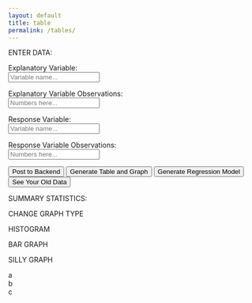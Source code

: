```yaml
---
layout: default
title: table
permalink: /tables/
---
```



<html>
<head>
    <title>Two Quantitative Variables</title>
    <script src="https://cdn.plot.ly/plotly-latest.min.js"></script>
    <script src="https://unpkg.com/regression"></script> 
    <style>
    </style>
</head>
<body>
<div class="div0">
    <div class="div1">
        <div class="variables">
            <p class="bigboyheader">ENTER DATA:</p>
            <p> <label class="insert"> Explanatory Variable: <br> <input id="explanatoryName" placeholder="Variable name..."></label> </p>
            <p> <label class="insert"> Explanatory Variable Observations: <br> <input id="explanatory" placeholder="Numbers here..."></label> </p>
            <p> <label class="insert"> Response Variable: <br> <input id="responseName" placeholder="Variable name..."></label> </p>
            <p> <label class="insert"> Response Variable Observations: <br> <input id="response" placeholder="Numbers here..."></label> </p>
            <button onclick="postApi()">Post to Backend</button>
            <button onclick="generateTableAndGraph()">Generate Table and Graph</button>
            <button onclick="generateRegression()">Generate Regression Model</button> <!-- its only going to log in console for now i'll fix it later -->
            <button onclick="getUserData()">See Your Old Data</button>
        </div>
        <div id="table" class="tablee">
            <p class="bigboyheader">SUMMARY STATISTICS:</p>
        </div>
    </div>
    <div class="div2">
        <div class="several">
            <div class="subnav">
                <div class="subnavbtn">CHANGE GRAPH TYPE</div>
                <div class="subnav-content">
                    <p>HISTOGRAM</p>
                    <p>BAR GRAPH</p>
                    <p>SILLY GRAPH</p>
                </div>
            </div>
            <div>a</div>
            <div>b</div>
            <div>c</div>
        </div>
        <div id="scatter-plot" class="graph"></div>
        <div id="userData"></div>
    </div>
</div>

<script>
function generateTableAndGraph() {
    var explanatoryName = document.getElementById('explanatoryName').value;
    var explanatory = document.getElementById('explanatory').value.split(',');
    var responseName = document.getElementById('responseName').value;
    var response = document.getElementById('response').value.split(',');

    // the table
    var table = '<table><tr><th>' + explanatoryName + '</th><th>' + responseName + '</th></tr>';
    for (var i = 0; i < Math.max(explanatory.length, response.length); i++) {
        table += '<tr><td>' + (explanatory[i] || '') + '</td><td>' + (response[i] || '') + '</td></tr>';
    }
    table += '</table>';
    document.getElementById('table').innerHTML += table;
    
    // the scatter plot
    var data = [{
        x: explanatory,
        y: response,
        mode: 'markers',
        type: 'scatter'
    }];

    var layout = {
        title: 'Scatter Plot',
        xaxis: {title: explanatoryName},
        yaxis: {title: responseName},
        autosize: false,
        width: 800,
        height: 600,
    };

    Plotly.newPlot('scatter-plot', data, layout);

}

function generateRegression() {
    var explanatory = document.getElementById('explanatory').value.split(',');
    var response = document.getElementById('response').value.split(',');

    // regression analysis
    var data = [];
    for (var i = 0; i < Math.max(explanatory.length, response.length); i++) {
        data.push([parseFloat(explanatory[i] || 0), parseFloat(response[i] || 0)]);
    }

    // regression analysis
    var result = regression.linear(data);

    // regression equation to the console
    console.log('Regression equation: y = ' + result.equation[0] + 'x + ' + result.equation[1]);
}

function postApi(){
    if(window.location.href.includes("127.0.0.1")){
        var url = 'http://localhost:8911/api/stats/newTwoQuantitative';
    }
    else {
        var url = 'https://https://jcc.stu.nighthawkcodingsociety.com/api/stats/newTwoQuantitative'; 
    }

    var explanatoryName = document.getElementById('explanatoryName').value;
    var explanatory = document.getElementById('explanatory').value.split(',');
    var responseName = document.getElementById('responseName').value;
    var response = document.getElementById('response').value.split(',');

    const twoQuantitativeRequest = {
        explanatory: explanatory, 
        response: response,
        explanatoryName: explanatoryName,
        responseName: responseName
    };

    fetch(url, {
        method: 'POST',
        credentials: 'include',
        headers: {
            'Content-Type': 'application/json',
        },
        body: JSON.stringify(twoQuantitativeRequest)
    })
    .then(response => response.json())
    .then(data => console.log('Success:', data))
    .catch(error => {
        console.error('Error:', error);
        if (error instanceof SyntaxError) {
            console.error('There was a syntax error in the response, possibly not JSON:', error.message);
        } else {
            console.error('There was a network or other error:', error.message);
        }
    });
}

async function newData(data) {
    try {
        // Fetch quantitative data
        var responseData = await getQuantitative(data["responseID"]);
        var explanatoryData = await getQuantitative(data["explanatoryID"]);

        // Create explanatory element
        var explanatoryElement = document.createElement('p');
        explanatoryElement.id =  data["explanatoryID"];
        explanatoryElement.innerHTML = explanatoryData["name"] + " " + explanatoryData["data"];

        // Create response element
        var responseElement = document.createElement('p');
        responseElement.id = data["responseID"];
        responseElement.innerHTML = responseData["name"] + " " + responseData["data"];

        // Create button element
        var button = document.createElement('button');
        button.id = data["id"];
        button.textContent = 'See This Data';
        button.onclick = function() {
            document.getElementById('explanatoryName').value = explanatoryData["name"];
            document.getElementById('explanatory').value = explanatoryData["data"];
            document.getElementById('responseName').value = responseData["name"];
            doocument.getElementById('response').value = responseData["data"];
        };

        // Create a line break element
        var lineBreak = document.createElement('br');

        // Create a container div
        var individualInput = document.createElement('div');

        // Append elements to the container div
        individualInput.appendChild(explanatoryElement);
        individualInput.appendChild(responseElement);
        individualInput.appendChild(button);
        individualInput.appendChild(lineBreak);

        // Append the container div to the main container
        var container = document.getElementById('userData');
        container.appendChild(individualInput);
    } catch (error) {
        console.error('Error:', error);
    }
}

async function getUserData() {
    try {
        const data = await fetchApi();

        // Use a for...of loop to handle async/await properly
        for (const item of data) {
            await newData(item);
        }

        // Fetch and log data for the first item as an example
        const response = await getQuantitative(data[0]["responseID"]);
        const explanatory = await getQuantitative(data[0]["explanatoryID"]);

        console.log(response);
        console.log(explanatory);
    } catch (error) {
        console.error('Error:', error);
    }
}

async function fetchApi() {
    let url;
    if (window.location.href.includes("127.0.0.1")) {
        url = 'http://localhost:8911/api/person/twoQuantitatives';
    } else {
        url = 'https://jcc.stu.nighthawkcodingsociety.com/api/person/twoQuantitatives';
    }

    try {
        const response = await fetch(url, {
            method: 'GET',
            credentials: 'include',
            headers: {
                'Content-Type': 'application/json',
            },
        });
        if (!response.ok) {
            throw new Error(`HTTP error! status: ${response.status}`);
        }
        const data = await response.json();
        console.log('Success:', data);
        return data;
    } catch (error) {
        console.error('Error:', error);
        if (error instanceof SyntaxError) {
            console.error('There was a syntax error in the response, possibly not JSON:', error.message);
        } else {
            console.error('There was a network or other error:', error.message);
        }
        throw error;
    }
}

async function getQuantitative(id) {
    let url;
    if (window.location.href.includes("127.0.0.1")) {
        url = `http://localhost:8911/api/stats/getQuantitative${id}`;
    } else {
        url = `https://jcc.stu.nighthawkcodingsociety.com/api/stats/getQuantitative${id}`;
    }

    try {
        const response = await fetch(url, {
            method: 'GET',
            credentials: 'include',
            headers: {
                'Content-Type': 'application/json',
            },
        });
        if (!response.ok) {
            throw new Error(`HTTP error! status: ${response.status}`);
        }
        const data = await response.json();
        console.log('Success:', data);
        return data;
    } catch (error) {
        console.error('Error:', error);
        if (error instanceof SyntaxError) {
            console.error('There was a syntax error in the response, possibly not JSON:', error.message);
        } else {
            console.error('There was a network or other error:', error.message);
        }
        throw error;
    }
}

</script>
</body>
</html>

